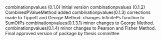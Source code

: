 combinationpvalues (0.1.0)
     Initial version
combinationpvalues (0.1.2)
    CombinedPValueMethod added
combinationpvalues(0.1.3)
  corrections made to Tippett and George Method. changes InfinitePs function to SumOfPs
combinationpvalues(0.1.3.1)
  minor changes to George Method.
combinationpvalues(0.1.4)
  minor changes to Pearson and Fisher Method. Final approved version of package by thesis committee
